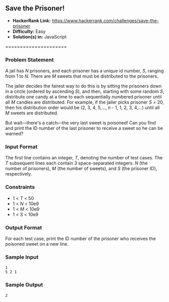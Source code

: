 ## Save the Prisoner!

* __HackerRank Link:__ https://www.hackerrank.com/challenges/save-the-prisoner
* __Difficulty:__ Easy
* __Solution(s) in:__ JavaScript

=====================

### Problem Statement

A jail has _N_ prisoners, and each prisoner has a unique id number, _S_, ranging from 1 to _N_. There are _M_ sweets that must be distributed to the prisoners.

The jailer decides the fairest way to do this is by sitting the prisoners down in a circle (ordered by ascending _S_), and then, starting with some random _S_, distribute one candy at a time to each sequentially numbered prisoner until all _M_ candies are distributed. For example, if the jailer picks prisoner _S_ = 20, then his distribution order would be (2, 3, 4, 5,..., _n_ - 1, 1, 2, 3, 4,...) until all _M_ sweets are distributed.

But wait—there's a catch—the very last sweet is poisoned! Can you find and print the ID number of the last prisoner to receive a sweet so he can be warned?

### Input Format

The first line contains an integer, _T_, denoting the number of test cases. 
The _T_ subsequent lines each contain 3 space-separated integers: 
_N_ (the number of prisoners), _M_ (the number of sweets), and _S_ (the prisoner ID), respectively.

### Constraints

* 1 < _T_ < 50
* 1 < _N_ < 10e9
* 1 < _M_ < 10e9
* 1 < _S_ < 10e9

### Output Format

For each test case, print the ID number of the prisoner who receives the poisoned sweet on a new line.

### Sample Input

```
1 
5 2 1
```

### Sample Output

```
2
```